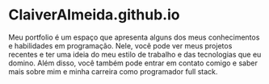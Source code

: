 # ClaiverAlmeida.github.io
Meu portfolio é um espaço que apresenta alguns dos meus conhecimentos e habilidades em programação. Nele, você pode ver meus projetos recentes e ter uma ideia do meu estilo de trabalho e das tecnologias que eu domino. Além disso, você também pode entrar em contato comigo e saber mais sobre mim e minha carreira como programador full stack.
